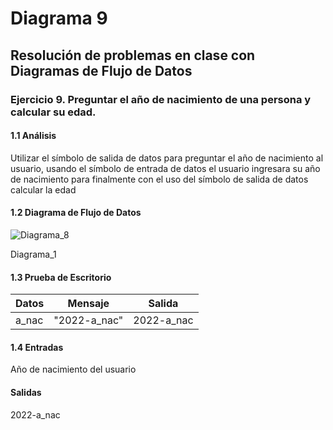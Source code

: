 # Diagrama 9
## Resolución de problemas en clase con Diagramas de Flujo de Datos
### Ejercicio 9. Preguntar el año de nacimiento de una persona y calcular su edad.
#### 1.1 Análisis
Utilizar el símbolo de salida de datos para preguntar el año de nacimiento al usuario, usando el símbolo de entrada de datos el usuario ingresara su año de nacimiento para finalmente con el uso del símbolo de salida de datos calcular la edad
#### 1.2 Diagrama de Flujo de Datos
![Diagrama_8](https://user-images.githubusercontent.com/113486125/190934036-70812c02-5ec4-47ab-978c-72fde29cc6ce.png)

Diagrama_1
#### 1.3 Prueba de Escritorio
| Datos | Mensaje | Salida |
| ----------- | ----------- | ----------- |
| a_nac | "2022-a_nac" | 2022-a_nac |
#### 1.4 Entradas
Año de nacimiento del usuario
#### Salidas
2022-a_nac
